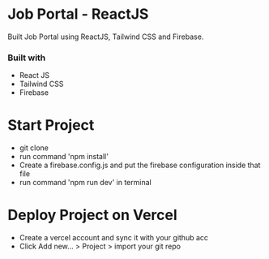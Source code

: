 # Job Portal - ReactJS

Built Job Portal using ReactJS, Tailwind CSS and Firebase.

### Built with

- React JS
- Tailwind CSS
- Firebase

# Start Project

- git clone <https-link> <folder-name>
- run command 'npm install'
- Create a firebase.config.js and put the firebase configuration inside that file
- run command 'npm run dev' in terminal

# Deploy Project on Vercel

- Create a vercel account and sync it with your github acc
- Click Add new... > Project > import your git repo